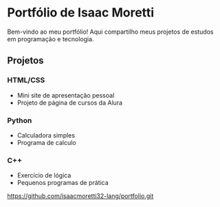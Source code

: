 # Portfólio de Isaac Moretti

Bem-vindo ao meu portfólio! Aqui compartilho meus projetos de estudos em programação e tecnologia.

## Projetos

### HTML/CSS
- Mini site de apresentação pessoal
- Projeto de página de cursos da Alura

### Python
- Calculadora simples
- Programa de calculo

### C++
- Exercício de lógica
- Pequenos programas de prática

https://github.com/isaacmoretti32-lang/portfolio.git
